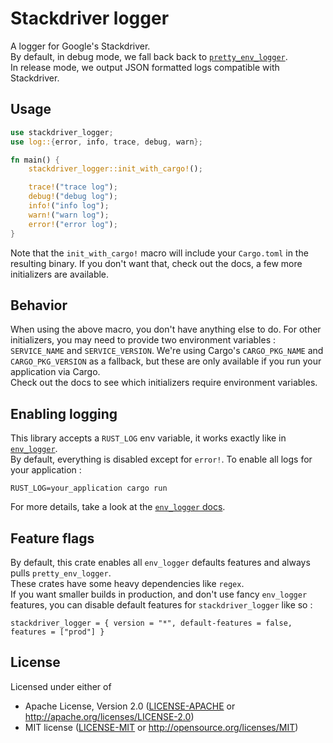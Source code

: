 # Stackdriver logger

A logger for Google's Stackdriver.\
By default, in debug mode, we fall back back to [`pretty_env_logger`](https://github.com/seanmonstar/pretty-env-logger). \
In release mode, we output JSON formatted logs compatible with Stackdriver.

## Usage
```rust
use stackdriver_logger;
use log::{error, info, trace, debug, warn};

fn main() {
    stackdriver_logger::init_with_cargo!();

    trace!("trace log");
    debug!("debug log");
    info!("info log");
    warn!("warn log");
    error!("error log");
}
```
Note that the `init_with_cargo!` macro will include your `Cargo.toml` in the resulting binary.
If you don't want that, check out the docs, a few more initializers are available.

## Behavior
When using the above macro, you don't have anything else to do.
For other initializers, you may need to provide two environment variables : `SERVICE_NAME` and `SERVICE_VERSION`.
We're using Cargo's `CARGO_PKG_NAME` and `CARGO_PKG_VERSION` as a fallback, but these are only available
if you run your application via Cargo. \
Check out the docs to see which initializers require environment variables.

## Enabling logging
This library accepts a `RUST_LOG` env variable, it works exactly like in [`env_logger`](https://github.com/sebasmagri/env_logger). \
By default, everything is disabled except for `error!`.
To enable all logs for your application :

```
RUST_LOG=your_application cargo run
```

For more details, take a look at the [`env_logger` docs](https://docs.rs/env_logger/0.7.0/env_logger/#enabling-logging).

## Feature flags
By default, this crate enables all `env_logger` defaults features and always pulls `pretty_env_logger`. \
These crates have some heavy dependencies like `regex`. \
If you want smaller builds in production, and don't use fancy `env_logger` features, you can disable default features for `stackdriver_logger` like so :
```
stackdriver_logger = { version = "*", default-features = false, features = ["prod"] }
```

## License
Licensed under either of

- Apache License, Version 2.0 ([LICENSE-APACHE](LICENSE-APACHE) or http://apache.org/licenses/LICENSE-2.0)
- MIT license ([LICENSE-MIT](LICENSE-MIT) or http://opensource.org/licenses/MIT)

